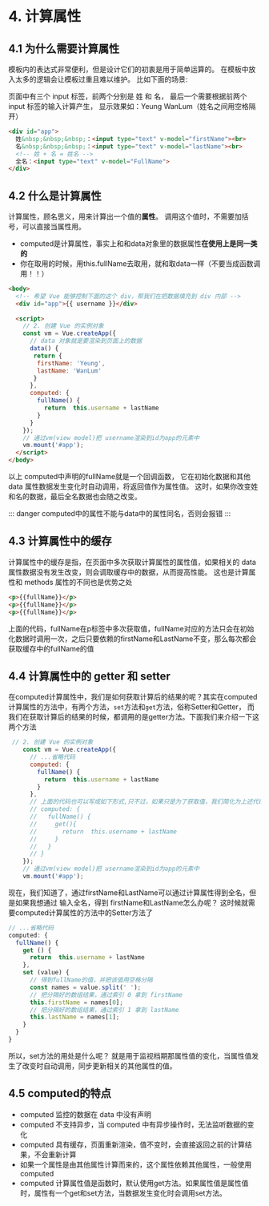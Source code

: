 # 4. 计算属性

## 4.1 为什么需要计算属性

模板内的表达式非常便利，但是设计它们的初衷是用于简单运算的。
在模板中放入太多的逻辑会让模板过重且难以维护。
比如下面的场景:

页面中有三个 input 标签，前两个分别是 姓 和 名，
最后一个需要根据前两个 input 标签的输入计算产生，
显示效果如：Yeung WanLum（姓名之间用空格隔开）

```html
<div id="app">
  姓&nbsp;&nbsp;&nbsp;：<input type="text" v-model="firstName"><br>
  名&nbsp;&nbsp;&nbsp;：<input type="text" v-model="lastName"><br>
  <!-- 姓 + 名 = 姓名 -->
  全名：<input type="text" v-model="FullName">
</div>
```

## 4.2 什么是计算属性

计算属性，顾名思义，用来计算出一个值的**属性**。
调用这个值时，不需要加括号，可以直接当属性用。

* computed是计算属性，事实上和和data对象里的数据属性**在使用上是同一类的**
* 你在取用的时候，用this.fullName去取用，就和取data一样（不要当成函数调用！！）

```html
<body>
  <!-- 希望 Vue 能够控制下面的这个 div，帮我们在把数据填充到 div 内部 -->
  <div id="app">{{ username }}</div>
  
  <script>
    // 2. 创建 Vue 的实例对象
    const vm = Vue.createApp({
      // data 对象就是要渲染到页面上的数据
      data() {
       return {
        firstName: 'Yeung',
        lastName: 'WanLum'
       }
      },
      computed: {
        fullName() {
          return  this.username + lastName 
        }
      }
    });
    // 通过vm(view model)把 username渲染到id为app的元素中
    vm.mount('#app');
  </script>
</body>
```

以上 computed中声明的fullName就是一个回调函数， 它在初始化数据和其他 data 属性数据发生变化时自动调用，将返回值作为属性值。
这时，如果你改变姓和名的数据，最后全名数据也会随之改变。

::: danger
computed中的属性不能与data中的属性同名，否则会报错
:::

## 4.3 计算属性中的缓存

计算属性中的缓存是指，在页面中多次获取计算属性的属性值，如果相关的 data 属性数据没有发生改变，则会调取缓存中的数据，从而提高性能。
这也是计算属性和 methods 属性的不同也是优势之处

```html
<p>{{fullName}}</p>
<p>{{fullName}}</p>
<p>{{fullName}}</p>
```

上面的代码，fullName在p标签中多次获取值，fullName对应的方法只会在初始化数据时调用一次，之后只要依赖的firstName和LastName不变，那么每次都会
获取缓存中的fullName的值

## 4.4 计算属性中的 getter 和 setter

在computed计算属性中，我们是如何获取计算后的结果的呢？其实在computed计算属性的方法中，有两个方法，`set`方法和`get`方法，俗称Setter和Getter，
而我们在获取计算后的结果的时候，都调用的是getter方法。下面我们来介绍一下这两个方法

```js
 // 2. 创建 Vue 的实例对象
    const vm = Vue.createApp({
      // ...省略代码
      computed: {
        fullName() {
          return  this.username + lastName 
        }
      },
      // 上面的代码也可以写成如下形式,只不过，如果只是为了获取值，我们简化为上述代码:
      // computed: {
      //   fullName() {
      //     get(){
      //       return  this.username + lastName 
      //     }
      //   }
      // }
    });
    // 通过vm(view model)把 username渲染到id为app的元素中
    vm.mount('#app');
```

现在，我们知道了，通过firstName和LastName可以通过计算属性得到全名，但是如果我想通过 输入全名，得到 firstName和LastName怎么办呢？
这时候就需要computed计算属性的方法中的Setter方法了

```js
// ...省略代码
computed: {
  fullName() {
    get () {
      return  this.username + lastName 
    },
    set (value) {
      // 得到fullName的值，并把该值用空格分隔
      const names = value.split(' ');
      // 把分隔好的数组结果，通过索引 0 拿到 firstName
      this.firstName = names[0];
      // 把分隔好的数组结果，通过索引 1 拿到 lastName
      this.lastName = names[1];
    }
  }
}
```

所以，set方法的用处是什么呢？ 就是用于监视档期那属性值的变化，当属性值发生了改变时自动调用，同步更新相关的其他属性的值。

## 4.5 computed的特点

* computed 监控的数据在 data 中没有声明
* computed 不支持异步，当 computed 中有异步操作时，无法监听数据的变化
* computed 具有缓存，页面重新渲染，值不变时，会直接返回之前的计算结果，不会重新计算
* 如果一个属性是由其他属性计算而来的，这个属性依赖其他属性，一般使用 computed
* computed 计算属性值是函数时，默认使用get方法。如果属性值是属性值时，属性有一个get和set方法，当数据发生变化时会调用set方法。
